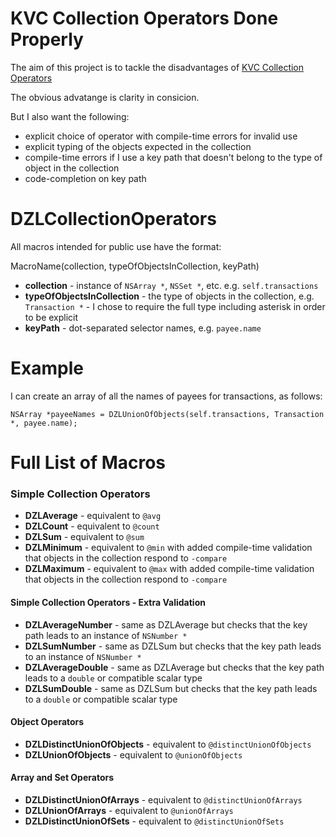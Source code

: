 KVC Collection Operators Done Properly
======================================

The aim of this project is to tackle the disadvantages of
[KVC Collection Operators](https://developer.apple.com/library/ios/documentation/Cocoa/Conceptual/KeyValueCoding/Articles/CollectionOperators.html)

The obvious advatange is clarity in consicion.

But I also want the following:

* explicit choice of operator with compile-time errors for invalid use
* explicit typing of the objects expected in the collection
* compile-time errors if I use a key path that doesn't belong to the type of object in the collection
* code-completion on key path

# DZLCollectionOperators

All macros intended for public use have the format:

MacroName(collection, typeOfObjectsInCollection, keyPath)

* **collection** - instance of `NSArray *`, `NSSet *`, etc. e.g. `self.transactions`
* **typeOfObjectsInCollection** - the type of objects in the collection, e.g. `Transaction *` - I chose to require the full type including asterisk in order to be explicit
* **keyPath** - dot-separated selector names, e.g. `payee.name`

# Example

I can create an array of all the names of payees for transactions, as follows:

```objc
NSArray *payeeNames = DZLUnionOfObjects(self.transactions, Transaction *, payee.name);
```

# Full List of Macros

### Simple Collection Operators
* **DZLAverage** - equivalent to `@avg`
* **DZLCount** - equivalent to `@count`
* **DZLSum** - equivalent to `@sum`
* **DZLMinimum** - equivalent to `@min` with added compile-time validation that objects in the collection respond to `-compare`
* **DZLMaximum** - equivalent to `@max` with added compile-time validation that objects in the collection respond to `-compare`

#### Simple Collection Operators - Extra Validation
* **DZLAverageNumber** - same as DZLAverage but checks that the key path leads to an instance of `NSNumber *`
* **DZLSumNumber** - same as DZLSum but checks that the key path leads to an instance of `NSNumber *`
* **DZLAverageDouble** - same as DZLAverage but checks that the key path leads to a `double` or compatible scalar type
* **DZLSumDouble** - same as DZLSum but checks that the key path leads to a `double` or compatible scalar type

#### Object Operators
* **DZLDistinctUnionOfObjects** - equivalent to `@distinctUnionOfObjects`
* **DZLUnionOfObjects** - equivalent to `@unionOfObjects`

#### Array and Set Operators
* **DZLDistinctUnionOfArrays** - equivalent to `@distinctUnionOfArrays`
* **DZLUnionOfArrays** - equivalent to `@unionOfArrays`
* **DZLDistinctUnionOfSets** - equivalent to `@distinctUnionOfSets`
